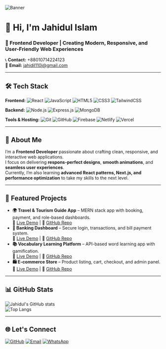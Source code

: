 <!-- Cover Photo -->
![Banner](https://i.ibb.co.com/5g8ZQDN3/Blue-Modern-and-Simple-Digital-Marketing-Facebook-Cover-1.png)

# 👋 Hi, I'm **Jahidul Islam**  
### 🚀 Frontend Developer | Creating Modern, Responsive, and User-Friendly Web Experiences  

📞 **Contact:** +88010714224123  
📧 **Email:** [jahidil110j@gmail.com](mailto:jahidil110j@gmail.com)  

---

## 🛠️ Tech Stack
**Frontend:**
![React](https://img.shields.io/badge/React-61DAFB?style=for-the-badge&logo=react&logoColor=black)
![JavaScript](https://img.shields.io/badge/JavaScript-FFD700?style=for-the-badge&logo=javascript&logoColor=black)
![HTML5](https://img.shields.io/badge/HTML5-E34F26?style=for-the-badge&logo=html5&logoColor=white)
![CSS3](https://img.shields.io/badge/CSS3-1572B6?style=for-the-badge&logo=css3&logoColor=white)
![TailwindCSS](https://img.shields.io/badge/Tailwind_CSS-38B2AC?style=for-the-badge&logo=tailwind-css&logoColor=white)

**Backend:**
![Node.js](https://img.shields.io/badge/Node.js-339933?style=for-the-badge&logo=node.js&logoColor=white)
![Express.js](https://img.shields.io/badge/Express.js-000000?style=for-the-badge&logo=express&logoColor=white)
![MongoDB](https://img.shields.io/badge/MongoDB-4EA94B?style=for-the-badge&logo=mongodb&logoColor=white)

**Tools & Hosting:**
![Git](https://img.shields.io/badge/Git-F05032?style=for-the-badge&logo=git&logoColor=white)
![GitHub](https://img.shields.io/badge/GitHub-000000?style=for-the-badge&logo=github&logoColor=white)
![Firebase](https://img.shields.io/badge/Firebase-FFCA28?style=for-the-badge&logo=firebase&logoColor=black)
![Netlify](https://img.shields.io/badge/Netlify-00C7B7?style=for-the-badge&logo=netlify&logoColor=white)
![Vercel](https://img.shields.io/badge/Vercel-000000?style=for-the-badge&logo=vercel&logoColor=white)

---

## 📌 About Me
I’m a **Frontend Developer** passionate about crafting clean, responsive, and interactive web applications.  
I focus on delivering **respons-perfect designs**, **smooth animations**, and **seamless user experiences**.  
Currently, I’m also learning **advanced React patterns, Next.js, and performance optimization** to take my skills to the next level.

---

## 💼 Featured Projects
- **🌍 Travel & Tourism Guide App** – MERN stack app with booking, payment, and role-based dashboards.  
  🔗 [Live Demo](#) | 📂 [GitHub Repo](#)  
- **🏦 Banking Dashboard** – Secure login, transactions, and bill payment system.  
  🔗 [Live Demo](#) | 📂 [GitHub Repo](#)  
- **📚 Vocabulary Learning Platform** – API-based word learning app with gamification.  
  🔗 [Live Demo](#) | 📂 [GitHub Repo](#)  
- **🛍 E-commerce Store** – Product listing, cart, checkout, and admin panel.  
  🔗 [Live Demo](#) | 📂 [GitHub Repo](#)  

---

## 📊 GitHub Stats
![Jahidul's GitHub stats](https://github-readme-stats.vercel.app/api?username=Jahidulislam23&show_icons=true&theme=tokyonight)  
![Top Langs](https://github-readme-stats.vercel.app/api/top-langs/?username=Jahidulislam23&layout=compact&theme=tokyonight)

---

## 🌐 Let's Connect
[![GitHub](https://img.shields.io/badge/GitHub-Profile-181717?style=for-the-badge&logo=github&logoColor=white)](https://github.com/Jahidulislam23)
[![Email](https://img.shields.io/badge/Email-jahidil110j%40gmail.com-red?style=for-the-badge&logo=gmail&logoColor=white)](mailto:jahidil110j@gmail.com)
[![WhatsApp](https://img.shields.io/badge/WhatsApp-+88010714224123-25D366?style=for-the-badge&logo=whatsapp&logoColor=white)](https://wa.me/88010714224123)




